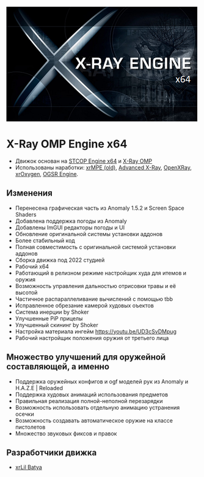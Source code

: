 ![X-Ray OMP Engine x64](splash.png)

X-Ray OMP Engine x64
==========================
* Движок основан на [STCOP Engine x64](https://github.com/mortany/stcop-engine) и [X-Ray OMP](https://github.com/xray-omp/omp-engine)
* Использованы наработки: [xrMPE (old)](https://github.com/FreeZoneMods/xray16), [Advanced X-Ray](https://github.com/DanceManiac/Advanced-X-Ray-Public), [OpenXRay](https://github.com/OpenXRay/xray-16), [xrOxygen](https://github.com/xrLil-Batya/xray-oxygen), [OGSR Engine](https://github.com/OGSR/OGSR-Engine).

## Изменения
*  Перенесена графическая часть из Anomaly 1.5.2 и Screen Space Shaders
*  Добавлена поддержка погоды из Anomaly
*  Добавлены ImGUI редакторы погоды и UI
*  Обновление оригинальной системы установки аддонов
*  Более стабильный код
*  Полная совместимость с оригинальной системой установки аддонов
*  Сборка движка под 2022 студией
*  Рабочий x64
*  Работающий в релизном режиме настройщик худа для итемов и оружия
*  Возможность управления дальностью отрисовки травы и её высотой
*  Частичное распараллеливание вычислений с помощью tbb
*  Исправленное обрезание камерой худовых оъектов
*  Система инерции by Shoker
*  Улучшенные PiP прицелы
*  Улучшенный скининг by Shoker
*  Настройка материала ингейм https://youtu.be/UD3cSvDMpug
*  Рабочий настройщик положения оружия от третьего лица

## Множество улучшений для оружейной составляющей, а именно
* Поддержка оружейных конфигов и ogf моделей рук из Anomaly и H.A.Z.E | Reloaded
* Поддержка худовых анимаций использования предметов
* Правильная реализация полной-неполной перезарядки
* Возможность использовать отдельную анимацию устранения осечки
* Возможность создавать автоматическое оружие на классе пистолетов
* Множество звуковых фиксов и правок

## Разработчики движка
* [xrLil Batya](https://github.com/xrLil-Batya)
